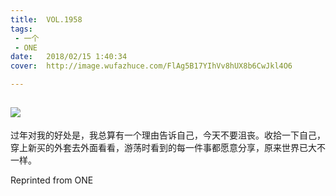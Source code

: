 ```yaml
---
title:	VOL.1958
tags:
 - 一个
 - ONE
date:	2018/02/15 1:40:34
cover:	http://image.wufazhuce.com/FlAg5B17YIhVv8hUX8b6CwJkl4O6

---
```

![](http://image.wufazhuce.com/FlAg5B17YIhVv8hUX8b6CwJkl4O6)
---

过年对我的好处是，我总算有一个理由告诉自己，今天不要沮丧。收拾一下自己，穿上新买的外套去外面看看，游荡时看到的每一件事都愿意分享，原来世界已大不一样。 ​​
 
Reprinted from ONE
